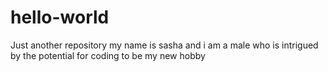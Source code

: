 # hello-world
Just another repository
my name is sasha and i am a male who is intrigued by the potential for coding to be my new hobby
